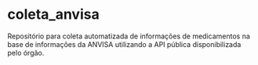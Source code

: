 # coleta_anvisa
Repositório para coleta automatizada de informações de medicamentos na base de informações da ANVISA utilizando a API pública disponibilizada pelo órgão.
